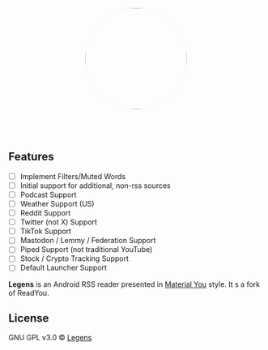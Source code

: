 <div align="center">
    <img width="200" height="200" style="display: block; border: 1px solid #f5f5f5; border-radius: 9999px;" src="https://raw.githubusercontent.com/RBWare/Legens/main/fastlane/metadata/android/en-US/images/icon.png">
</div>

<br>
<br>
<br>

## Features
- [ ] Implement Filters/Muted Words
- [ ] Initial support for additional, non-rss sources
- [ ] Podcast Support
- [ ] Weather Support (US)
- [ ] Reddit Support
- [ ] Twitter (not X) Support
- [ ] TikTok Support
- [ ] Mastodon / Lemmy / Federation Support
- [ ] Piped Support (not traditional YouTube)
- [ ] Stock / Crypto Tracking Support
- [ ] Default Launcher Support

**Legens** is an Android RSS reader presented in [Material You](https://m3.material.io/) style. It s a fork of ReadYou.

## License

GNU GPL v3.0 © [Legens](https://github.com/RBWare/Legens/blob/main/LICENSE)
